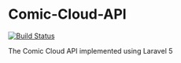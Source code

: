 Comic-Cloud-API
===============
[![Build Status](https://travis-ci.org/kidshenlong/Comic-Cloud-API.svg?branch=L5)](https://travis-ci.org/kidshenlong/Comic-Cloud-API)

The Comic Cloud API implemented using Laravel 5

